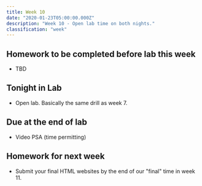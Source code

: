 ```yaml
---
title: Week 10
date: "2020-01-23T05:00:00.000Z"
description: "Week 10 - Open lab time on both nights."
classification: "week"
---
```


## Homework to be completed before lab this week

* TBD

## Tonight in Lab

* Open lab. Basically the same drill as week 7.

## Due at the end of lab

* Video PSA (time permitting)

## Homework for next week

* Submit your final HTML websites by the end of our "final" time in week 11.